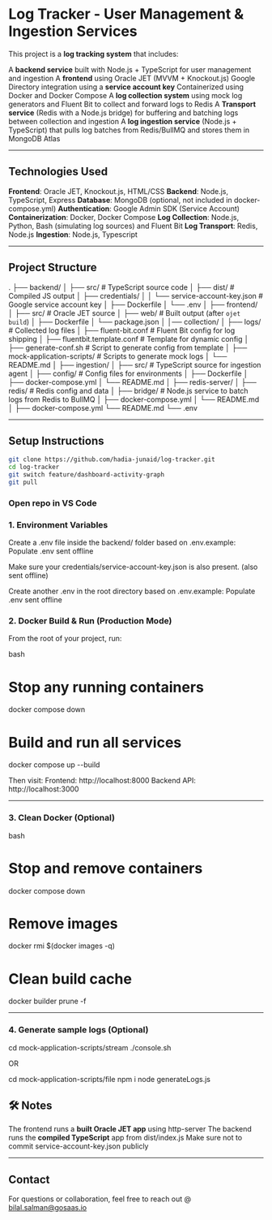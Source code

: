# Log Tracker - User Management & Ingestion Services

This project is a **log tracking system** that includes:

A **backend service** built with Node.js + TypeScript for user management and ingestion
A **frontend** using Oracle JET (MVVM + Knockout.js)
Google Directory integration using a **service account key**
Containerized using Docker and Docker Compose
A **log collection system** using mock log generators and Fluent Bit to collect and forward logs to Redis
A **Transport service** (Redis with a Node.js bridge) for buffering and batching logs between collection and ingestion
A **log ingestion service** (Node.js + TypeScript) that pulls log batches from Redis/BullMQ and stores them in MongoDB Atlas

---

## Technologies Used

**Frontend**: Oracle JET, Knockout.js, HTML/CSS
**Backend**: Node.js, TypeScript, Express
**Database**: MongoDB (optional, not included in docker-compose.yml)
**Authentication**: Google Admin SDK (Service Account)
**Containerization**: Docker, Docker Compose
**Log Collection**: Node.js, Python, Bash (simulating log sources) and Fluent Bit
**Log Transport**: Redis, Node.js 
**Ingestion**: Node.js, Typescript

---

## Project Structure

.
├── backend/
│   ├── src/                          # TypeScript source code
│   ├── dist/                         # Compiled JS output
│   ├── credentials/
│   │   └── service-account-key.json  # Google service account key
│   ├── Dockerfile
│   └── .env
│
├── frontend/
│   ├── src/                          # Oracle JET source
│   ├── web/                          # Built output (after `ojet build`)
│   ├── Dockerfile
│   └── package.json
│
│── collection/
│   ├── logs/                        # Collected log files
│   ├── fluent-bit.conf              # Fluent Bit config for log shipping
│   ├── fluentbit.template.conf      # Template for dynamic config
│   ├── generate-conf.sh             # Script to generate config from template
│   ├── mock-application-scripts/    # Scripts to generate mock logs 
│   └── README.md
│
├── ingestion/
│   ├── src/                         # TypeScript source for ingestion agent
│   ├── config/                      # Config files for environments
│   ├── Dockerfile
│   ├── docker-compose.yml
│   └── README.md
│
├── redis-server/
│   ├── redis/                       # Redis config and data
│   ├── bridge/                      # Node.js service to batch logs from Redis to BullMQ
│   ├── docker-compose.yml
│   └── README.md
│
├── docker-compose.yml
└── README.md
└── .env

---

##  Setup Instructions


```bash
git clone https://github.com/hadia-junaid/log-tracker.git
cd log-tracker
git switch feature/dashboard-activity-graph
git pull
```

### Open repo in VS Code

### 1. Environment Variables

Create a .env file inside the backend/ folder based on .env.example:
Populate .env sent offline


Make sure your credentials/service-account-key.json is also present. (also sent offline)

Create another .env in the root directory based on .env.example:
Populate .env sent offline

### 2. Docker Build & Run (Production Mode)

From the root of your project, run:

bash
# Stop any running containers
docker compose down

# Build and run all services
docker compose up --build


Then visit:
Frontend: http://localhost:8000
Backend API: http://localhost:3000

---

### 3. Clean Docker (Optional)

bash
# Stop and remove containers
docker compose down

# Remove images
docker rmi $(docker images -q)

# Clean build cache
docker builder prune -f

---

### 4. Generate sample logs (Optional)
cd mock-application-scripts/stream
./console.sh

OR

cd mock-application-scripts/file
npm i
node generateLogs.js

## 🛠 Notes

The frontend runs a **built Oracle JET app** using http-server
The backend runs the **compiled TypeScript** app from dist/index.js
Make sure not to commit service-account-key.json publicly

---

## Contact

For questions or collaboration, feel free to reach out @ bilal.salman@gosaas.io